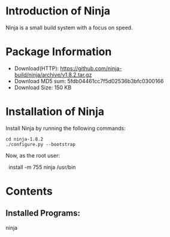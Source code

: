# Introduction of Ninja
Ninja is a small build system with a focus on speed. 
# Package Information
* Download(HTTP): https://github.com/ninja-build/ninja/archive/v1.8.2.tar.gz
* Download MD5 sum: 5fdb04461cc7f5d02536b3bfc0300166
* Download Size: 150 KB
# Installation of Ninja
Install Ninja by running the following commands:

    cd ninja-1.8.2
    ./configure.py --bootstrap
Now, as the root user:

    install -m 755 ninja /usr/bin
# Contents
## Installed Programs:
ninja
